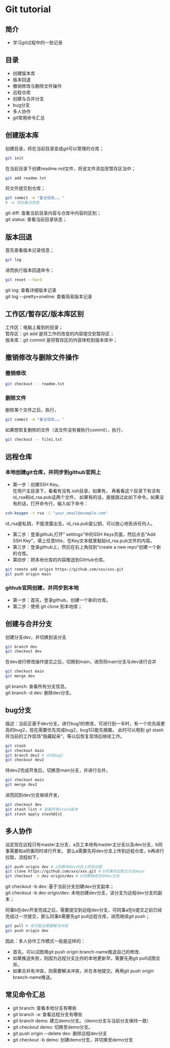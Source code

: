 # Git tutorial

## 简介
- 学习git过程中的一些记录

## 目录
- 创建版本库
- 版本回退
- 撤销修改与删除文件操作
- 远程仓库
- 创建与合并分支
- bug分支
- 多人协作
- git常用命令汇总

## 创建版本库
创建目录，将在当前目录变成git可以管理的仓库；
```bash
git init
```
在当前目录下创建readme.md文件，将该文件添加至暂存区当中；
```bash
git add readme.txt
```
将文件提交到仓库；
```bash
git commit -m "备注信息。。。"
# -m 添加备注信息
```

git diff: 查看当前目录内容与仓库中内容的区别；<br>
git status: 查看当前目录状态；<br>



## 版本回退
首先查看版本记录信息；
```bash
git log
```
进而执行版本回退命令；
```bash
git reset --hard 
```

git log: 查看详细版本记录<br>
git log --pretty=oneline: 查看简易版本记录<br>


## 工作区/暂存区/版本库区别
工作区：电脑上看到的目录；<br>
暂存区：git add 是将工作的改变的内容提交到暂存区；<br>
版本库：git commit 是将暂存区的内容体检到版本库中；<br>



## 撤销修改与删除文件操作
### 撤销修改
```bash
git checkout -- readme.txt
```

### 删除文件
删除某个文件之后，执行，
```bash
git commit -m "备注信息。。。"
```

如果想恢复删除的文件（该文件没有被执行commit），执行，
```bash
git checkout -- file1.txt
```


## 远程仓库
### 本地创建git仓库，并同步到github官网上
- 第一步：创建SSH Key。<br>
在用户主目录下，看看有没有.ssh目录，如果有，
再看看这个目录下有没有id_rsa和id_rsa.pub这两个文件，
如果有的话，直接跳过此如下命令，如果没有的话，打开命令行，输入如下命令：
```bash
ssh-keygen -t rsa -C "your_email@example.com"
```
id_rsa是私钥，不能泄露出去，id_rsa.pub是公钥，可以放心地告诉任何人。

- 第二步：登录github,打开” settings”中的SSH Keys页面，然后点击“Add SSH Key”，填上任意title，在Key文本框里黏贴id_rsa.pub文件的内容。<br>
- 第三步：登录github上，然后在右上角找到“create a new repo”创建一个新的仓库。<br>
- 第四步：把本地仓库的内容推送到GitHub仓库。<br>
```bash
git remote add origin https://github.com/xxx/xxx.git
git push origin main
```
### github官网创建，并同步到本地
- 第一步：首先，登录github，创建一个新的仓库。
- 第二步：使用 git clone 到本地库；



## 创建与合并分支
创建分支dev，并切换到该分支
```bash
git branch dev
git checkout dev
```
在dev进行修改操作提交之后，切换到main，进而将main分支与dev进行合并
```bash
git checkout main
git merge dev
```
git branch: 查看所有分支信息。<br>
git branch -d dev: 删除dev分支。<br>


## bug分支
描述：当前正基于dev分支，进行bug1的修改，可进行到一半时，有一个优先级更高的bug2，现在需要优先完成bug2，bug1只能先搁置。
此时可以用到 git stash 将当前的工作现场“隐藏起来”，等以后恢复现场后继续工作。
```bash
git stash
git checkout main
git branch dev2 # 对应bug2
git checkout dev2
```
待dev2完成开发后，切换至main分支，并进行合并，
```bash
git checkout main
git merge dev2
```
进而回到dev分支继续开发，
```bash
git checkout dev
git stash list # 查看所有stash版本
git stash apply stash@{x}
```


## 多人协作
设定现在远程只有master主分支，a员工本地有master主分支以及dev分支，b同事需要和a同事同时进行开发，
那么a需要先将dev分支上传到远程仓库，b再进行拉取，流程如下，
```bash
git push origin dev # a同事将dev分支上传至远程
git clone https://github.com/xxx/xxx.git # b同事先拉取主分支main
git checkout -b dev origin/dev # b同事继续同步dev分支
```
git checkout -b dev: 基于当前分支创建dev分支副本；<br>
git checkout -b dev origin/dev: 本地创建dev分支，该分支为远程dev分支的副本；<br>

同事b在dev开发完成之后，需要提交到远程dev分支，可同事a在b提交之前已经完成过一次提交，那么同事b需要先git pull远程仓库，进而继续git push；
```bash
git pull # 有可能会需要解决冲突
git push origin dev
```
因此：多人协作工作模式一般是这样的：
- 首先，可以试图用git push origin branch-name推送自己的修改.
- 如果推送失败，则因为远程分支比你的本地更新早，需要先用git pull试图合并。
- 如果合并有冲突，则需要解决冲突，并在本地提交。再用git push origin branch-name推送。



## 常见命令汇总
- git branch: 查看本地分支有哪些
- git branch -a: 查看远程分支有哪些
- git branch demo: 建立demo分支。（demo分支与当前分支保持一致）
- git checkout demo: 切换至demo分支。
- git push origin --delete dev: 删除远程dev分支
- git checkout -b demo: 创建demo分支，并切换至demo分支


